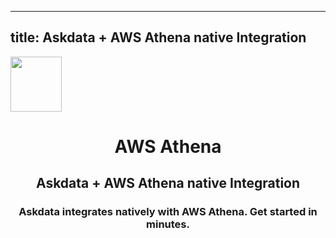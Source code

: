 
  ---
  title: Askdata + AWS Athena native Integration
  ---

<img class="dataset_icon" class="mx-auto d-block mb-4" width="82" height="88" src="https://chart.askdata.com/datasets/icons/aws-athena.png" alt="">
<h1 class="dataset_title" style="text-align: center;">AWS Athena</h1>
<h2 class="dataset_subtitle" style="text-align: center;">Askdata + AWS Athena native Integration</h2> 
<h3 class="dataset_description" style="text-align: center;">Askdata integrates natively with  AWS Athena. Get started in minutes.</h3> 

  